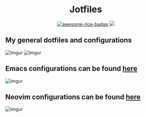 <h1 align="center">Jotfiles</h1>

<p align="center">
    <a href="https://github.com/zemmsoares/awesome-rices">
        <img src="https://raw.githubusercontent.com/zemmsoares/awesome-rices/main/assets/awesome-rice-badge.svg" alt="awesome-rice-badge">
    </a>
    <a href="https://nixos.wiki/wiki/Flakes">
        <img src="https://img.shields.io/static/v1?label=Nix Flake&message=check&style=flat&logo=nixos&colorA=24273A&colorB=9173ff&logoColor=CAD3F5">
    </a>
</p>

## My general dotfiles and configurations
![Imgur](https://imgur.com/BsWkXCz.png)
![Imgur](https://imgur.com/F4gGRqa.png)

## Emacs configurations can be found [here](https://github.com/justinlime/dotfiles/blob/main/config.org)
![Imgur](https://imgur.com/EFsbLze.png)

## Neovim configurations can be found [here](https://github.com/justinlime/dotfiles/tree/main/nvim)
![Imgur](https://imgur.com/00mKFGY.png)



